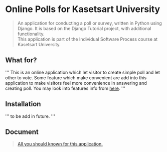 # Online Polls for Kasetsart University
> An application for conducting a poll or survey, written in Python using Django. It is based on the Django Tutorial project, with additional functionality.  
> This application is part of the Individual Software Process course at Kasetsart University.
## What for?  
'''
  This is an online application which let visitor to create simple poll and let other to vote. Some feature which make convenient are add into this application to make visitors feel more convenience in answering and creating poll.
  You may look into features info from [here](https://github.com/chinapat317/ku-polls/wiki/Development-Plan).
'''
## Installation
'''
to be add in future.
'''
## Document
> [All you should known for this application.](https://github.com/chinapat317/ku-polls/wiki)

